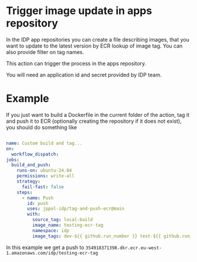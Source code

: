 # Trigger image update in apps repository

In the IDP app repositories you can create a file describing images, that you want to update 
to the latest version by ECR lookup of image tag. You can also provide filter on tag names. 

This action can trigger the process in the apps repository. 

You will need an application id and secret provided by IDP team. 

# Example
If you just want to build a Dockerfile in the current folder of the action, tag it 
and push it to ECR (optionally creating the repository if it does not exist), you should 
do something like

```yaml

name: Custom build and tag...
on:
  workflow_dispatch:
jobs:
  build_and_push:
    runs-on: ubuntu-24.04
    permissions: write-all
    strategy:
      fail-fast: false
    steps:
      - name: Push 
        id: push
        uses: jppol-idp/tag-and-push-ecr@main
        with:
          source_tag: local-build
          image_name: testing-ecr-tag
          namespace: idp
          image_tags: dev-${{ github.run_number }} test-${{ github.run_number }} ${{ github.sha }}
```
In this example we get a push to `354918371398.dkr.ecr.eu-west-1.amazonaws.com/idp/testing-ecr-tag`



